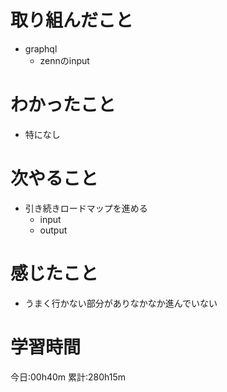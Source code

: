 # 取り組んだこと
  - graphql
    - zennのinput

# わかったこと
  - 特になし

# 次やること
  - 引き続きロードマップを進める
    - input
    - output

# 感じたこと
  - うまく行かない部分がありなかなか進んでいない

# 学習時間
今日:00h40m
累計:280h15m
